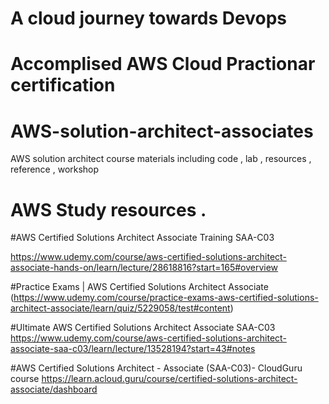 # A cloud journey towards Devops 
# Accomplised AWS Cloud Practionar certification 
# AWS-solution-architect-associates
AWS solution architect course materials including code , lab , resources , reference , workshop 
# AWS Study resources .
#AWS Certified Solutions Architect Associate Training SAA-C03
[](https://docs.github.com/en/get-started/writing-on-github/getting-started-with-writing-and-formatting-on-github/basic-writing-and-formatting-syntax)

https://www.udemy.com/course/aws-certified-solutions-architect-associate-hands-on/learn/lecture/28618816?start=165#overview

#Practice Exams | AWS Certified Solutions Architect Associate
(https://www.udemy.com/course/practice-exams-aws-certified-solutions-architect-associate/learn/quiz/5229058/test#content)

#Ultimate AWS Certified Solutions Architect Associate SAA-C03
https://www.udemy.com/course/aws-certified-solutions-architect-associate-saa-c03/learn/lecture/13528194?start=43#notes

#AWS Certified Solutions Architect - Associate (SAA-C03)- CloudGuru course
https://learn.acloud.guru/course/certified-solutions-architect-associate/dashboard
